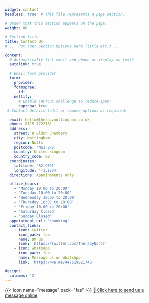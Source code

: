 ```yaml
---
widget: contact
headless: true  # This file represents a page section.

# Order that this section appears on the page.
weight: 80

# Section title
title: Contact Us
# ... Put Your Section Options Here (title etc.) ...

content:
  # Automatically link email and phone or display as text?
  autolink: true
  
  # Email form provider
  form:
    provider: 
    formspree:
      id:
    netlify:
      # Enable CAPTCHA challenge to reduce spam?
      captcha: true
 # Contact details (edit or remove options as required)
  
  email: hello@therapynottingham.co.uk
  phone: 0115 7722132
  address:
    street: 8 Eldon Chambers
    city: Nottingham
    region: Notts
    postcode: 'NG1 2NS'
    country: United Kingdom
    country_code: GB
  coordinates:
    latitude: '52.9521'
    longitude: '-1.1504'
  directions: Appointments only.

  office_hours:
    - 'Monday 10:00 to 20:00'
    - 'Tuesday 10:00 to 20:00'
    - 'Wednesday 10:00 to 20:00'
    - 'Thursday 10:00 to 20:00'
    - 'Friday 10:00 to 20:00'
    - 'Saturday Closed'
    - 'Sunday Closed'
  appointment_url: '/booking'
  contact_links:
    - icon: twitter
      icon_pack: fab
      name: DM us
      link: 'https://twitter.com/TherapyNotts'
    - icon: whatsapp
      icon_pack: fab
      name: Message us on WhatsApp
      link: 'https://wa.me/447519821746'

design:
  columns: '2'
---
```


{{< icon name="message" pack="fas" >}} [:pencil: Click here to send us a message online](https://us10.list-manage.com/contact-form?u=d64b1f151f0dee2ea7b9863e5&form_id=a64c7dbd3f2f297a325771e9a49a27ec)